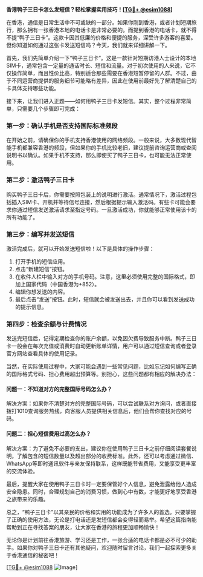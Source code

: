 **香港鸭子三日卡怎么发短信？轻松掌握实用技巧！[[TG💪+ @esim1088](https://t.me/s/esim1088)]**

在香港，通信是日常生活中不可或缺的一部分。如果你刚到香港，或者计划短期旅行，那么拥有一张香港本地的电话卡是非常必要的。而提到香港的电话卡，就不得不提“鸭子三日卡”。这款卡因其低廉的价格和便捷的服务，深受许多游客的喜爱。但你知道如何通过这张卡发送短信吗？今天，我们就来详细讲解一下。

首先，我们先简单介绍一下“鸭子三日卡”。这是一款针对短期访港人士设计的本地SIM卡，通常包含一定量的通话时长、短信和流量。对于初次使用的人来说，它不仅操作简单，而且性价比高，特别适合那些需要在香港短暂停留的人群。不过，由于不同运营商提供的服务细节可能略有差异，因此在使用前最好先了解清楚自己的卡具体支持哪些功能。

接下来，让我们进入正题——如何用鸭子三日卡发短信。其实，整个过程非常简单，只需要几个步骤即可完成：

### 第一步：确认手机是否支持国际标准频段

在开始之前，请确保你的手机支持香港使用的网络频段。一般来说，大多数现代智能手机都兼容香港的频段，但如果你的手机比较老旧，建议提前咨询运营商或查阅说明书以确认。如果手机不支持，那么即使买了鸭子三日卡，也可能无法正常使用。

### 第二步：激活鸭子三日卡

购买鸭子三日卡后，你需要按照包装上的说明进行激活。通常情况下，激活过程包括插入SIM卡、开机并等待信号连接，然后根据提示输入激活码。有些卡可能会要求你通过短信发送激活请求至指定号码。一旦激活成功，你就能够正常使用该卡的所有功能了。

### 第三步：编写并发送短信

激活完成后，就可以开始发送短信啦！以下是具体的操作步骤：
1. 打开手机的短信应用。
2. 点击“新建短信”按钮。
3. 在收件人栏中输入对方的手机号码。注意，这里必须使用完整的国际格式，即加上国家代码（中国香港为+852）。
4. 编辑你想发送的内容。
5. 最后点击“发送”按钮。此时，短信就会被发送出去，并且你可以看到发送成功的提示信息。

### 第四步：检查余额与计费情况

发送完短信后，记得定期检查你的账户余额，以免因欠费导致服务中断。鸭子三日卡一般会在每次充值或消费时自动更新账单详情，用户可以通过短信查询或者登录官方网站查看具体的使用记录。

当然，在实际使用过程中，大家可能会遇到一些常见问题，比如忘记如何编写正确的国际格式号码、担心费用超出预算等。别担心，这些问题都有相应的解决办法：

#### 问题一：不知道对方的完整国际号码怎么办？
解决方案：如果你不清楚对方的完整国际号码，可以尝试联系对方询问，或者直接拨打1010查询服务热线，向客服人员提供相关信息后，他们会帮你查找对应的号码。

#### 问题二：担心短信费用过高怎么办？
解决方案：为了避免不必要的支出，建议你在使用鸭子三日卡之前仔细阅读套餐说明，了解包含的短信数量以及超出部分的收费标准。此外，还可以考虑通过微信、WhatsApp等即时通讯软件与亲友保持联系，这样既能节省费用，又能享受更丰富的交流体验。

最后，提醒大家在使用鸭子三日卡时一定要保管好个人信息，避免泄露给他人造成安全隐患。同时，合理规划自己的消费习惯，做到心中有数，才能更好地享受香港之旅带来的乐趣。

总之，“鸭子三日卡”以其亲民的价格和实用的功能成为了许多人的首选。只要掌握了正确的使用方法，无论是打电话还是发短信都会变得轻而易举。希望这篇指南能帮助到正在寻找答案的朋友，让大家在香港的旅程更加顺畅愉快！

无论你是计划前往香港旅游、学习还是工作，一张合适的电话卡都是必不可少的助手。如果你对鸭子三日卡还有其他疑问，欢迎随时留言讨论，我们一起探索更多关于香港通信的秘密吧！

[[TG💪+ @esim1088](https://t.me/s/esim1088) ![Image](https://i.postimg.cc/4NQfJmqS/Snipaste-2025-05-13-00-14-12.png)]